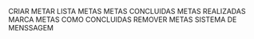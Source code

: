 CRIAR METAR
LISTA METAS
    METAS CONCLUIDAS
    METAS REALIZADAS
MARCA METAS COMO CONCLUIDAS
REMOVER METAS
SISTEMA DE MENSSAGEM 
